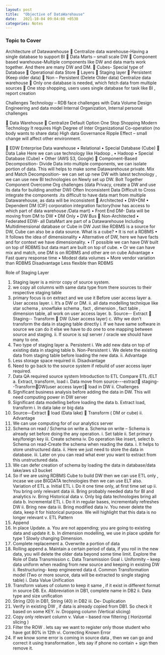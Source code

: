 ```yaml
---
layout: post
title:  "Objective of DataWarehouse"
date:   2021-10-04 09:04:08 +0530
categories: Notes
---
```


### Topic to Cover

Architecture of Datawarehouse
	Centralize data warehouse-Having a single database to support BI 
	Data Marts – small scale DW
	Component based warehouse-Multiple components like DW and data marts work together. And there are many DW and DM.
	Cubes- Special type of Database
	Operational data Store
	Layers
	Staging layer
	Persistent (Keep older data)
	Non – Persistent (Delete Older data)
Centralize data warehouse
	Only one database is needed, which fetch data from multiple sources
	One stop shopping, users uses single database for task like BI , report creation 

Challenges
Technology – RDB face challenges with Data Volume
Design Engineering and data model
Internal Organization, Internal personal challenges 


	Data Warehouse
	Centralize
Default Option 
One Stop Shopping
Modern Technology
It requires High Degree of Inter Organizational Co-operation (no body wants to share data)
High data Governance
Ripple Effect – small change will affect other environment.

	EDW
Enterprise Data warehouse
•	Relational
•	Special Database (Cube)
	Data Lake
Here we can use technology like Hadoop , 
•	Hadoop
•	Special Database (Cube)
•	Other (AWS S3, Google)
	Component-Based 
Decomposition- Divide Data into multiple components, we can isolate portion of data. This will helps to make some Datawarehouse private.
Mix and Match Decomposition- we can set up new DW with latest technology , we can use new BI technologies on Newly set up DW.
Bolt Together Component
Overcome Org challenges (data Privacy, create a DW and use its data for building another DW)
Often Inconsistent Data
Difficult to Cross integrate the components .its difficult to have data mart from multiple Datawarehouse, as data will be inconsistent
	Architected
•	DW+DM
•	Dependent DM (CIF) corporation integration factory(how has access to which part of data warehouse /Data mart)
•	Front End DM- Data will be moving from DM to DW
•	DM Only
•	DW Bus
	Non-Architected
•	Federated EDW- all DataMart are part of a Datawarehouse
Including Multidimensional database or Cube in DW
Just like RDBMS is a source for DW, Cube can also be a data source.
What is a cube?
•	It is not a RDBMS
•	It follows the idea of dimensionality
•	Alternative of DW, here we have facts and for context we have dimensionality.
•	IT possible we can have DW built on top of RDBMS but data mart are built on top of cube.
•	Or we can have mix and match, one DM is on RDBMS and other are on cube
Advantage 
•	Fast query response time
•	Modest data volumes
•	More vendor variation than RDBMS
Disadvantage
Less flexible than RDBMS

Role of Staging Layer
1.	Staging layer is a mirror copy of source system.
2.	we copy all columns with same data type from there sources to their respective staging table
3.	primary focus is on extract and we use it  Before user access layer
a.	User access layer. 
i.	It’s a DW or DM. 
ii.	all data modelling technique like star schema , snowflake schema , fact , dimension , fact table , dimension table, all work on user access layer.
b.	Source-- Extract  Staging-- Transform  DW (User access layer)
c.	Why we don’t transform the data in staging table directly
i.	If we have same software in source we can do it  else we have to do one to one mapping between source and staging.
ii.	If source is sql server / oracle we should have many to one.
4.	Two type of staging layer
a.	Persistent
i.	We add new data on top of existing data in staging table
b.	Non-Persistent
i.	We delete the existing data from staging table before loading the new data.
ii.	Advantage
1.	Less storage space required
iii.	Disadvantage
1.	Need to go back to the source system if rebuild of user access layer required.
2.	Data QA required source system 
Introduction to ETL
Compare ETL /ELT
a.	Extract, transform, load
i.	Data move from source---extract staging--TransformDW(user access layer) load in DW
ii.	Challenges
1.	Significant business analysis before adding the data in DW. This will need computing power in DW server
2.	Significant data modelling before loading the data
b.	Extract load, transform 
i.	In data lake  or big data
1.	Source—Extract  load (Data lake)  Transform ( DM or cube)
ii.	Advantage
1.	We can use computing for of our analytics server
2.	Schema on read / Schema on write
a.	Schema on write – Schema is already set before doing the any operation.
i.	Set table
ii.	Set primary key/foreign key
iii.	Create schema
iv.	Do operation like insert, select
b.	Schema on read-Create the schema when reading the data.
i.	It helps to store unstructured data.
ii.	Here we just need to store the data in database.
iii.	Later on you can read what ever you want to extract from this unstructured data.
3.	We can defer creation of schema by loading the data in database/data lake/aws s3 bucket
2.	So if we are using RDBMS Cube to build DW then we can use ETL only , incase we use BIGDATA technologies then we can use ELT also.
Variation of ETL
a.	 Initial ETL
i.	Do it one time only, at first time set up
ii.	You bring only relevant data 
iii.	Bring probably needed data for BI and analytics
iv.	Bring Historical data
v.	Only big data technologies bring all data
b.	Incremental ETL
i.	Do it in regular bases, incrementally refreshes DW
ii.	Bring new data
iii.	Bring modified data
iv.	You never delete the data, keep it for historical purpose. We will highlight that this data is no longer relevant 
v.	ETL Pattern
1.	Append
2.	In place Update. 
a.	You are not appending; you are going to existing data and update it.
b.	In dimension modelling, we use in place update for type 1 Slowly changing Dimension.
3.	Complete replacement
a.	Overwrite a portion of data
4.	Rolling append 
a.	Maintain a certain period of data, if you roil in the new data, you will delete the older data beyond some time limit.
Explore the Role of Data Transmission 
c.	Data Transmission Goal
i.	Uniformity – keep data uniform when reading from new source and keeping in existing DW
ii.	Restructuring- keep engineered data
d.	Common Transformation model (Two or more source, data will be extracted to single staging table)
i.	Data Value Unification 
1.	Transform values of column to keep it same , if it exist in different format in source DB. Ex. Abbreviation in DB1, complete name in DB2
ii.	Data type and size unification 
1.	String (20) in DB1, String (40) in DB2
iii.	De- Duplication 
1.	Verify in existing DW , if data is already copied from DB1. So check it based on some KEY.
iv.	Dropping column (Vertical slicing)
1.	Copy only relevant column
v.	Value – based row filtering ( Horizontal slicing )
1.	Filter the ROW . lets say we want to register only those student who have got 80% in 12th
vi.	Correcting Known Error
1.	If we know some error is coming in source data , then we can go and correct it using transformation , lets say if phone no contain + sign then remove it.
